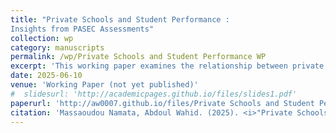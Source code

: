```yaml
---
title: "Private Schools and Student Performance :
Insights from PASEC Assessments"
collection: wp
category: manuscripts
permalink: /wp/Private Schools and Student Performance WP
excerpt: 'This working paper examines the relationship between private school prevalence and student performance across 14 Francophone African countries using PASEC data.'
date: 2025-06-10
venue: 'Working Paper (not yet published)'
#  slidesurl: 'http://academicpages.github.io/files/slides1.pdf'
paperurl: 'http://aw0007.github.io/files/Private Schools and Student Performance WP.pdf'
citation: 'Massaoudou Namata, Abdoul Wahid. (2025). <i>"Private Schools and Student Performance: Insights from PASEC Assessments."</i> Working Paper, Université du Québec à Montréal.'
---
```


